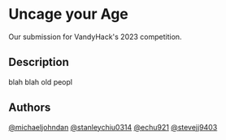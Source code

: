 # Uncage your Age

Our submission for VandyHack's 2023 competition.

## Description

blah blah old peopl

## Authors

[@michaeljohndan](https://github.com/michaeljohndan)
[@stanleychiu0314](https://github.com/stanleychiu0314)
[@echu921](https://github.com/echu921)
[@stevejj9403](https://github.com/stevejj9403)